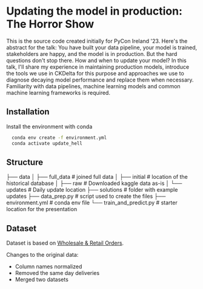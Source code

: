 
# Updating the model in production: The Horror Show

This is the source code created initially for PyCon Ireland '23. Here's the abstract for the talk:
You have built your data pipeline, your model is trained, stakeholders are happy, and the model is in production. But the hard questions don't stop there. How and when to update your model?
In this talk, I'll share my experience in maintaining production models, introduce the tools we use in CKDelta for this purpose and approaches we use to diagnose decaying model performance and replace them when necessary.
Familiarity with data pipelines, machine learning models and common machine learning frameworks is required.


## Installation

Install the environment with conda

```bash
  conda env create -f environment.yml
  conda activate update_hell
```

## Structure

├── data
│   ├── full_data  # joined full data
│   ├── initial  # location of the historical database
│   ├── raw  # Downloaded kaggle data as-is
│   └── updates  # Daily update location
├── solutions  # folder with example updates
├── data_prep.py  # script used to create the files
├── environment.yml  # conda env file
└── train_and_predict.py  # starter location for the presentation

## Dataset

Dataset is based on [Wholesale & Retail Orders](https://www.kaggle.com/datasets/gabrielsantello/wholesale-and-retail-orders-dataset).

Changes to the original data:
* Column names normalized
* Removed the same day deliveries
* Merged two datasets
